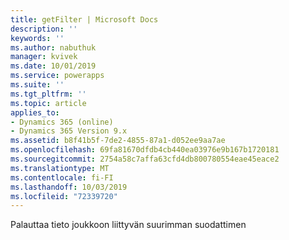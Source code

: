 ```yaml
---
title: getFilter | Microsoft Docs
description: ''
keywords: ''
ms.author: nabuthuk
manager: kvivek
ms.date: 10/01/2019
ms.service: powerapps
ms.suite: ''
ms.tgt_pltfrm: ''
ms.topic: article
applies_to:
- Dynamics 365 (online)
- Dynamics 365 Version 9.x
ms.assetid: b8f41b5f-7de2-4855-87a1-d052ee9aa7ae
ms.openlocfilehash: 69fa81670dfdb4cb440ea03976e9b167b1720181
ms.sourcegitcommit: 2754a58c7affa63cfd4db800780554eae45eace2
ms.translationtype: MT
ms.contentlocale: fi-FI
ms.lasthandoff: 10/03/2019
ms.locfileid: "72339720"
---
```

Palauttaa tieto joukkoon liittyvän suurimman suodattimen